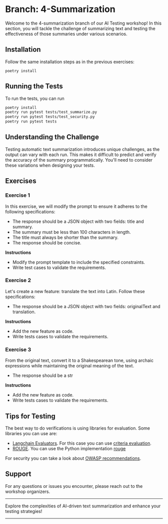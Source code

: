 # Branch: 4-Summarization

Welcome to the 4-summarization branch of our AI Testing workshop! In this section, you will tackle the challenge of summarizing text and testing the effectiveness of those summaries under various scenarios.

## Installation

Follow the same installation steps as in the previous exercises:

```
poetry install
```
 
## Running the Tests

To run the tests, you can run

```bash
poetry install
poetry run pytest tests/test_summarize.py
poetry run pytest tests/test_security.py
poetry run pytest tests
```

## Understanding the Challenge

Testing automatic text summarization introduces unique challenges, as the output can vary with each run. This makes it difficult to predict and verify the accuracy of the summary programmatically. You'll need to consider these variations when designing your tests.

## Exercises

### Exercise 1

In this exercise, we will modify the prompt to ensure it adheres to the following specifications:

- The response should be a JSON object with two fields: title and summary.
- The summary must be less than 100 characters in length.
- The title must always be shorter than the summary.
- The response should be concise.

**Instructions**

- Modify the prompt template to include the specified constraints.
- Write test cases to validate the requirements.

### Exercise 2

Let's create a new feature: translate the text into Latin. Follow these specifications:

- The response should be a JSON object with two fields: originalText and translation.

**Instructions**

- Add the new feature as code.
- Write tests cases to validate the requirements.

### Exercise 3

From the original text, convert it to a Shakespearean tone, using archaic expressions while maintaining the original meaning of the text.

- The response should be a str

**Instructions**

- Add the new feature as code.
- Write tests cases to validate the requirements.


## Tips for Testing

The best way to do verifications is using libraries for evaluation. Some libraries you can use are:
- [Langchain Evaluators](https://python.langchain.com/v0.1/docs/guides/productionization/evaluation/). For this case you can use [criteria evaluation](https://python.langchain.com/v0.1/docs/guides/productionization/evaluation/string/criteria_eval_chain/).
- [ROUGE](https://en.wikipedia.org/wiki/ROUGE_(metric)). You can use the Python implementation [rouge](https://pypi.org/project/rouge/)

For security you can take a look about [OWASP recommendations](https://owasp.org/www-project-top-10-for-large-language-model-applications/).

## Support

For any questions or issues you encounter, please reach out to the workshop organizers.

---

Explore the complexities of AI-driven text summarization and enhance your testing strategies!

---
